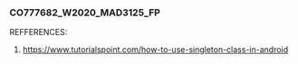### CO777682_W2020_MAD3125_FP

REFFERENCES:

1. https://www.tutorialspoint.com/how-to-use-singleton-class-in-android
